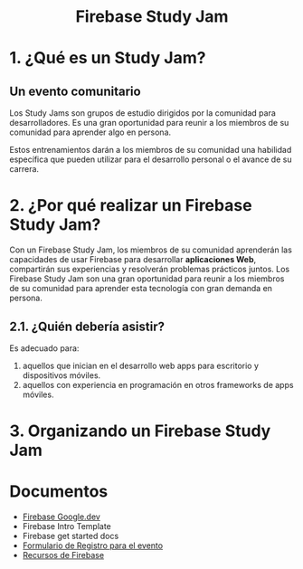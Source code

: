 <h1 align="center">Firebase Study Jam</h1>

<p align="center"></p>

# 1. ¿Qué es un Study Jam?

## Un evento comunitario

Los Study Jams son grupos de estudio dirigidos por la comunidad para desarrolladores. Es una gran oportunidad para reunir a los miembros de su comunidad para aprender algo en persona.  

Estos entrenamientos darán a los miembros de su comunidad una habilidad específica que pueden utilizar para el desarrollo personal o el avance de su carrera.

# 2. ¿Por qué realizar un Firebase Study Jam?

Con un Firebase Study Jam, los miembros de su comunidad aprenderán las capacidades de usar Firebase para desarrollar **aplicaciones Web**, compartirán sus experiencias y resolverán problemas prácticos juntos. Los Firebase Study Jam son una gran oportunidad para reunir a los miembros de su comunidad para aprender esta tecnología con gran demanda en persona. 

## 2.1. ¿Quién debería asistir?

Es adecuado para:

1. aquellos que inician en el desarrollo web apps para escritorio y dispositivos móviles.
2. aquellos con experiencia en programación en otros frameworks de apps móviles.

# 3. Organizando un Firebase Study Jam


# Documentos

+ [Firebase Google.dev]()
+ Firebase Intro Template
+ Firebase get started docs
+ [Formulario de Registro para el evento]()
+ [Recursos de Firebase]()